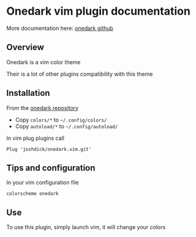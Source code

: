 # Onedark vim plugin documentation

More documentation here: [onedark github](https://github.com/joshdick/onedark.vim)

## Overview

Onedark is a vim color theme

Their is a lot of other plugins compatibility with this theme

## Installation

From the [onedark repository](https://github.com/joshdick/onedark.vim)

- Copy `colors/*` to `~/.config/colors/`
- Copy `autoload/*`  to `~/.config/autoload/`

In vim plug plugins call

```vim
Plug 'joshdick/onedark.vim.git'
```

## Tips and configuration

In your vim configuration file

```vim
colorscheme onedark
```

## Use

To use this plugin, simply launch vim, it will change your colors

